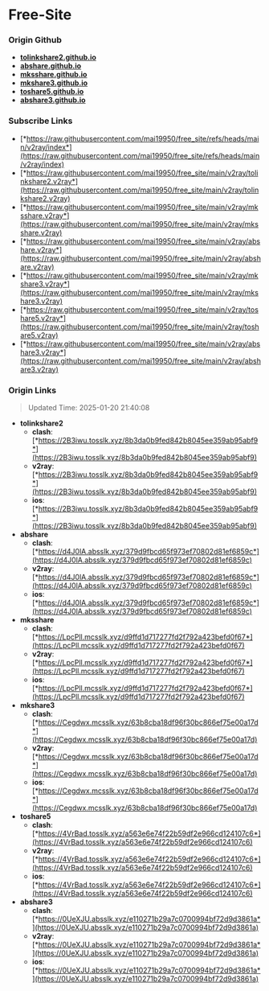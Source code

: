 # Free-Site

### Origin Github

- [**tolinkshare2.github.io**](https://github.com/tolinkshare2/tolinkshare2.github.io)
- [**abshare.github.io**](https://github.com/abshare/abshare.github.io)
- [**mksshare.github.io**](https://github.com/mksshare/mksshare.github.io)
- [**mkshare3.github.io**](https://github.com/mkshare3/mkshare3.github.io)
- [**toshare5.github.io**](https://github.com/toshare5/toshare5.github.io)
- [**abshare3.github.io**](https://github.com/abshare3/abshare3.github.io)

### Subscribe Links

- [*https://raw.githubusercontent.com/mai19950/free_site/refs/heads/main/v2ray/index*](https://raw.githubusercontent.com/mai19950/free_site/refs/heads/main/v2ray/index)
- [*https://raw.githubusercontent.com/mai19950/free_site/main/v2ray/tolinkshare2.v2ray*](https://raw.githubusercontent.com/mai19950/free_site/main/v2ray/tolinkshare2.v2ray)
- [*https://raw.githubusercontent.com/mai19950/free_site/main/v2ray/mksshare.v2ray*](https://raw.githubusercontent.com/mai19950/free_site/main/v2ray/mksshare.v2ray)
- [*https://raw.githubusercontent.com/mai19950/free_site/main/v2ray/abshare.v2ray*](https://raw.githubusercontent.com/mai19950/free_site/main/v2ray/abshare.v2ray)
- [*https://raw.githubusercontent.com/mai19950/free_site/main/v2ray/mkshare3.v2ray*](https://raw.githubusercontent.com/mai19950/free_site/main/v2ray/mkshare3.v2ray)
- [*https://raw.githubusercontent.com/mai19950/free_site/main/v2ray/toshare5.v2ray*](https://raw.githubusercontent.com/mai19950/free_site/main/v2ray/toshare5.v2ray)
- [*https://raw.githubusercontent.com/mai19950/free_site/main/v2ray/abshare3.v2ray*](https://raw.githubusercontent.com/mai19950/free_site/main/v2ray/abshare3.v2ray)

### Origin Links

> Updated Time: 2025-01-20 21:40:08

- **tolinkshare2**
  - **clash**: [*https://2B3iwu.tosslk.xyz/8b3da0b9fed842b8045ee359ab95abf9*](https://2B3iwu.tosslk.xyz/8b3da0b9fed842b8045ee359ab95abf9)
  - **v2ray**: [*https://2B3iwu.tosslk.xyz/8b3da0b9fed842b8045ee359ab95abf9*](https://2B3iwu.tosslk.xyz/8b3da0b9fed842b8045ee359ab95abf9)
  - **ios**: [*https://2B3iwu.tosslk.xyz/8b3da0b9fed842b8045ee359ab95abf9*](https://2B3iwu.tosslk.xyz/8b3da0b9fed842b8045ee359ab95abf9)
- **abshare**
  - **clash**: [*https://d4J0lA.absslk.xyz/379d9fbcd65f973ef70802d81ef6859c*](https://d4J0lA.absslk.xyz/379d9fbcd65f973ef70802d81ef6859c)
  - **v2ray**: [*https://d4J0lA.absslk.xyz/379d9fbcd65f973ef70802d81ef6859c*](https://d4J0lA.absslk.xyz/379d9fbcd65f973ef70802d81ef6859c)
  - **ios**: [*https://d4J0lA.absslk.xyz/379d9fbcd65f973ef70802d81ef6859c*](https://d4J0lA.absslk.xyz/379d9fbcd65f973ef70802d81ef6859c)
- **mksshare**
  - **clash**: [*https://LpcPll.mcsslk.xyz/d9ffd1d717277fd2f792a423befd0f67*](https://LpcPll.mcsslk.xyz/d9ffd1d717277fd2f792a423befd0f67)
  - **v2ray**: [*https://LpcPll.mcsslk.xyz/d9ffd1d717277fd2f792a423befd0f67*](https://LpcPll.mcsslk.xyz/d9ffd1d717277fd2f792a423befd0f67)
  - **ios**: [*https://LpcPll.mcsslk.xyz/d9ffd1d717277fd2f792a423befd0f67*](https://LpcPll.mcsslk.xyz/d9ffd1d717277fd2f792a423befd0f67)
- **mkshare3**
  - **clash**: [*https://Cegdwx.mcsslk.xyz/63b8cba18df96f30bc866ef75e00a17d*](https://Cegdwx.mcsslk.xyz/63b8cba18df96f30bc866ef75e00a17d)
  - **v2ray**: [*https://Cegdwx.mcsslk.xyz/63b8cba18df96f30bc866ef75e00a17d*](https://Cegdwx.mcsslk.xyz/63b8cba18df96f30bc866ef75e00a17d)
  - **ios**: [*https://Cegdwx.mcsslk.xyz/63b8cba18df96f30bc866ef75e00a17d*](https://Cegdwx.mcsslk.xyz/63b8cba18df96f30bc866ef75e00a17d)
- **toshare5**
  - **clash**: [*https://4VrBad.tosslk.xyz/a563e6e74f22b59df2e966cd124107c6*](https://4VrBad.tosslk.xyz/a563e6e74f22b59df2e966cd124107c6)
  - **v2ray**: [*https://4VrBad.tosslk.xyz/a563e6e74f22b59df2e966cd124107c6*](https://4VrBad.tosslk.xyz/a563e6e74f22b59df2e966cd124107c6)
  - **ios**: [*https://4VrBad.tosslk.xyz/a563e6e74f22b59df2e966cd124107c6*](https://4VrBad.tosslk.xyz/a563e6e74f22b59df2e966cd124107c6)
- **abshare3**
  - **clash**: [*https://0UeXJU.absslk.xyz/e110271b29a7c0700994bf72d9d3861a*](https://0UeXJU.absslk.xyz/e110271b29a7c0700994bf72d9d3861a)
  - **v2ray**: [*https://0UeXJU.absslk.xyz/e110271b29a7c0700994bf72d9d3861a*](https://0UeXJU.absslk.xyz/e110271b29a7c0700994bf72d9d3861a)
  - **ios**: [*https://0UeXJU.absslk.xyz/e110271b29a7c0700994bf72d9d3861a*](https://0UeXJU.absslk.xyz/e110271b29a7c0700994bf72d9d3861a)
